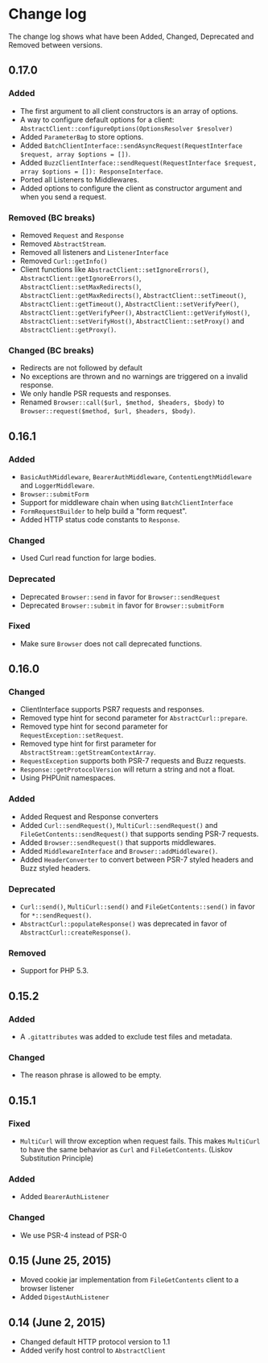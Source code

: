 # Change log

The change log shows what have been Added, Changed, Deprecated and Removed between versions. 

## 0.17.0

### Added

- The first argument to all client constructors is an array of options. 
- A way to configure default options for a client: `AbstractClient::configureOptions(OptionsResolver $resolver)`
- Added `ParameterBag` to store options. 
- Added `BatchClientInterface::sendAsyncRequest(RequestInterface $request, array $options = [])`.
- Added `BuzzClientInterface::sendRequest(RequestInterface $request, array $options = []): ResponseInterface`.
- Ported all Listeners to Middlewares. 
- Added options to configure the client as constructor argument and when you send a request. 

### Removed (BC breaks)

- Removed `Request` and `Response`
- Removed `AbstractStream`.
- Removed all listeners and `ListenerInterface`
- Removed `Curl::getInfo()`
- Client functions like `AbstractClient::setIgnoreErrors()`, `AbstractClient::getIgnoreErrors()`, `AbstractClient::setMaxRedirects()`, 
`AbstractClient::getMaxRedirects()`, `AbstractClient::setTimeout()`, `AbstractClient::getTimeout()`, 
`AbstractClient::setVerifyPeer()`, `AbstractClient::getVerifyPeer()`, `AbstractClient::getVerifyHost()`, 
`AbstractClient::setVerifyHost()`, `AbstractClient::setProxy()` and `AbstractClient::getProxy()`.

### Changed (BC breaks)

- Redirects are not followed by default
- No exceptions are thrown and no warnings are triggered on a invalid response. 
- We only handle PSR requests and responses. 
- Renamed `Browser::call($url, $method, $headers, $body)` to `Browser::request($method, $url, $headers, $body)`. 

## 0.16.1

### Added

- `BasicAuthMiddleware`, `BearerAuthMiddleware`, `ContentLengthMiddleware` and `LoggerMiddleware`. 
- `Browser::submitForm`
- Support for middleware chain when using `BatchClientInterface`
- `FormRequestBuilder` to help build a "form request".
- Added HTTP status code constants to `Response`.

### Changed

- Used Curl read function for large bodies.

### Deprecated

- Deprecated `Browser::send` in favor for `Browser::sendRequest`
- Deprecated `Browser::submit` in favor for `Browser::submitForm`

### Fixed

- Make sure `Browser` does not call deprecated functions. 

## 0.16.0

### Changed

* ClientInterface supports PSR7 requests and responses. 
* Removed type hint for second parameter for `AbstractCurl::prepare`.
* Removed type hint for second parameter for `RequestException::setRequest`.
* Removed type hint for first parameter for `AbstractStream::getStreamContextArray`.
* `RequestException` supports both PSR-7 requests and Buzz requests. 
* `Response::getProtocolVersion` will return a string and not a float. 
* Using PHPUnit namespaces.

### Added 

* Added Request and Response converters
* Added `Curl::sendRequest()`, `MultiCurl::sendRequest()` and `FileGetContents::sendRequest()` that
  supports sending PSR-7 requests. 
* Added `Browser::sendRequest()` that supports middlewares.  
* Added `MiddlewareInterface` and `Browser::addMiddleware()`.
* Added `HeaderConverter` to convert between PSR-7 styled headers and Buzz styled headers. 

### Deprecated

* `Curl::send()`, `MultiCurl::send()` and `FileGetContents::send()` in favor for `*::sendRequest()`. 
* `AbstractCurl::populateResponse()` was deprecated in favor of `AbstractCurl::createResponse()`.

### Removed

* Support for PHP 5.3.

## 0.15.2

### Added 

* A `.gitattributes` was added to exclude test files and metadata.

### Changed

* The reason phrase is allowed to be empty.  

## 0.15.1 

### Fixed

 * `MultiCurl` will throw exception when request fails. This makes `MultiCurl` to have the same behavior as `Curl` and 
   `FileGetContents`. (Liskov Substitution Principle)  

### Added

* Added `BearerAuthListener`

### Changed

 * We use PSR-4 instead of PSR-0

## 0.15 (June 25, 2015)

 * Moved cookie jar implementation from `FileGetContents` client to a browser
   listener
 * Added `DigestAuthListener`

## 0.14 (June 2, 2015)

 * Changed default HTTP protocol version to 1.1
 * Added verify host control to `AbstractClient`
